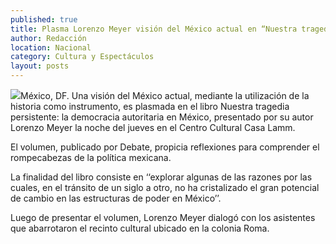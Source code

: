 ```yaml
---
published: true
title: Plasma Lorenzo Meyer visión del México actual en “Nuestra tragedia persistente”
author: Redacción
location: Nacional
category: Cultura y Espectáculos
layout: posts
---
```


![](http://i.imgur.com/1fd8nlbm.jpg)México, DF. Una visión del México actual, mediante la utilización de la historia como instrumento, es plasmada en el libro Nuestra tragedia persistente: la democracia autoritaria en México, presentado por su autor Lorenzo Meyer la noche del jueves en el Centro Cultural Casa Lamm.

El volumen, publicado por Debate, propicia reflexiones para comprender el rompecabezas de la política mexicana.

La finalidad del libro consiste en ‘‘explorar algunas de las razones por las cuales, en el tránsito de un siglo a otro, no ha cristalizado el gran potencial de cambio en las estructuras de poder en México’’.

Luego de presentar el volumen, Lorenzo Meyer dialogó  con los asistentes que abarrotaron el recinto cultural ubicado en la colonia Roma.

